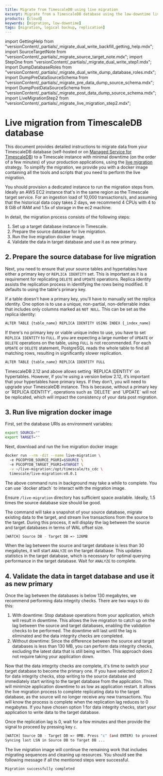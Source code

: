```yaml
---
title: Migrate from TimescaleDB using live migration
excerpt: Migrate from a TimescaleDB database using the low-downtime live migration method
products: [cloud]
keywords: [migration, low-downtime]
tags: [migration, logical backup, replication]
---
```


import GettingHelp from "versionContent/_partials/_migrate_dual_write_backfill_getting_help.mdx";
import SourceTargetNote from "versionContent/_partials/_migrate_source_target_note.mdx";
import StepOne from "versionContent/_partials/_migrate_dual_write_step1.mdx";
import DumpDatabaseRoles from "versionContent/_partials/_migrate_dual_write_dump_database_roles.mdx";
import DumpPreDataSourceSchema from "versionContent/_partials/_migrate_pre_data_dump_source_schema.mdx";
import DumpPostDataSourceSchema from "versionContent/_partials/_migrate_post_data_dump_source_schema.mdx";
import LiveMigrationStep2 from "versionContent/_partials/_migrate_live_migration_step2.mdx";

# Live migration from TimescaleDB database

This document provides detailed instructions to migrate data from your
TimescaleDB database (self-hosted or on [Managed Service for TimescaleDB]) to a
Timescale instance with minimal downtime (on the order of a few minutes) of
your production applications, using the [live migration] strategy. To simplify
the migration, we provide you with a docker image containing all the tools and
scripts that you need to perform the live migration.

You should provision a dedicated instance to run the migration steps from.
Ideally an AWS EC2 instance that's in the same region as the Timescale target service.
For an ingestion load of 10,000 transactions/s, and assuming that the historical
data copy takes 2 days, we recommend 4 CPUs with 4 to 8 GiB of RAM and 1.5x of storage 
in the ec2 machine.

<SourceTargetNote />

In detail, the migration process consists of the following steps:
1. Set up a target database instance in Timescale.
1. Prepare the source database for live migration.
1. Run the live migration docker image.
1. Validate the data in target database and use it as new primary.

<GettingHelp />

<StepOne />

## 2. Prepare the source database for live migration

<LiveMigrationStep2 />

Next, you need to ensure that your source tables and hypertables have either a primary key
or `REPLICA IDENTITY` set. This is important as it is a requirement for replicating `DELETE` and
`UPDATE` operations. Replica identity assists the replication process in identifying the rows
being modified. It defaults to using the table's primary key.

If a table doesn't have a primary key, you'll have to manually set the replica identity.
One option is to use a unique, non-partial, non-deferrable index that includes only columns
marked as `NOT NULL`. This can be set as the replica identity:

```sh
ALTER TABLE {table_name} REPLICA IDENTITY USING INDEX {_index_name}
```

If there's no primary key or viable unique index to use, you have to set `REPLICA IDENTITY`
to `FULL`. If you are expecting a large number of `UPDATE` or `DELETE` operations on the table,
using `FULL` is not recommended. For each `UPDATE` or `DELETE` statement, PostgreSQL reads the
whole table to find all matching rows, resulting in significantly slower replication.

```sh
ALTER TABLE {table_name} REPLICA IDENTITY FULL
```

<Highlight type="important">
TimescaleDB 2.12 and above allows setting `REPLICA IDENTITY` on hypertables. However,
if you're using a version below 2.12, it’s important that your hypertables have primary keys.
If they don't, you will need to upgrade your TimescaleDB instance. This is because, without a
primary key or `REPLICA IDENTITY`, operations such as `DELETE` and `UPDATE` will not be replicated,
which will impact the consistency of your data post migration.
</Highlight>

## 3. Run live migration docker image

First, set the database URIs as environment variables:

```sh
export SOURCE=""
export TARGET=""
```

Next, download and run the live migration docker image:

```sh
docker run --rm -dit --name live-migration \
  -e PGCOPYDB_SOURCE_PGURI=$SOURCE \
  -e PGCOPYDB_TARGET_PGURI=$TARGET \
  -v ~/live-migration:/opt/timescale/ts_cdc \
  timescale/live-migration:v0.0.1
```

<Highlight type="note">
The above command runs in background may take a while to complete.
You can use `docker attach` to interact with the migration image.

Ensure `/live-migration` directory has sufficient space available.
Ideally, 1.5 times the source database size should be good.
</Highlight>

The command will take a snapshot of your source database, migrate existing data to the
target, and stream live transactions from the source to the target. During this process,
it will display the lag between the source and target databases in terms of WAL offset size.

```sh
[WATCH] Source DB - Target DB => 126MB
```

When the lag between the source and target database is less than 30 megabytes, it will
start `ANALYZE` on the target database. This updates statistics in the target database,
which is necessary for optimal querying performance in the target database. Wait for
`ANALYZE` to complete.

## 4. Validate the data in target database and use it as new primary

Once the lag between the databases is below 130 megabytes, we recommend performing data integrity checks. There are two ways to do this:

1. With downtime: Stop database operations from your application, which will result in downtime. This allows the live migration to catch up on the lag between the source and target databases, enabling the validation checks to be performed. The downtime will last until the lag is eliminated and the data integrity checks are completed.
2. Without downtime: Since the difference between the source and target databases is less than 130 MB, you can perform data integrity checks, excluding the latest data that is still being written. This approach does not require taking your application down.

Now that the data integrity checks are complete, it's time to switch your target database to become the primary one. If you have selected option 2 for data integrity checks, stop writing to the source database and immediately start writing to the target database from the application. This will minimize application downtime to as low as application restart. It allows the live migration process to complete replicating data to the target database, as the source will no longer receive any new transactions. You will know the process is complete when the replication lag reduces to 0 megabytes. If you have chosen option 1 for data integrity checks, start your application to write data to the target database.

Once the replication lag is 0, wait for a few minutes and then provide the
signal to proceed by pressing key `c`.

```sh
[WATCH] Source DB - Target DB => 0MB. Press "c" (and ENTER) to proceed
Syncing last LSN in Source DB to Target DB ...
```

The live migration image will continue the remaining work that includes
migrating sequences and cleaning up resources. You should see the following
message if all the mentioned steps were successful.

```sh
Migration successfully completed
```

[Managed Service for TimescaleDB]: https://www.timescale.com/mst-signup/
[live migration]: https://docs.timescale.com/migrate/latest/live-migration/